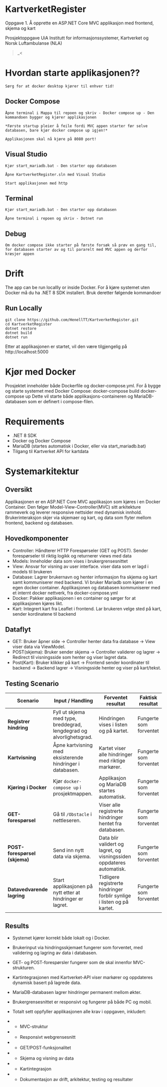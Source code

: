 # KartverketRegister

Oppgave 1. Å opprette en ASP.NET Core MVC applikasjon med frontend, skjema og kart


Prosjektoppgave UiA Institutt for informasjonssystemer, Kartverket og Norsk Luftambulanse (NLA)

>_<

# Hvordan starte applikasjonen??

	Sørg for at docker desktop kjører til enhver tid!

## Docker Compose

	Åpne terminal i Mappa til repoen og skriv - Docker compose up - Den kommandoen bygger og kjører applikasjonen

	*Første startup pleier å feile fordi MVC appen starter før selve databasen, bare kjør docker compose up igjen!*
	
	Applikasjonen skal nå kjøre på 8080 port!

## Visual Studio

	Kjør start_mariadb.bat - Den starter opp databasen
	
	Åpne KartverketRegister.sln med Visual Studio
	
	Start applikasjonen med http
	
## Terminal

	Kjør start_mariadb.bat - Den starter opp databasen

	Åpne terminal i repoen og skriv - Dotnet run
	
## Debug

	Om docker compose ikke starter på første forsøk så prøv en gang til, for databasen starter av og til pararelt med MVC appen og derfor kræsjer appen
	

# Drift
The app can be run locallly or inside Docker.
For å kjøre systemet uten Docker må du ha .NET 8 SDK installert.
Bruk deretter følgende kommandoer
	
## Run Locally 
	git clone https://github.com/HenellTT/KartverketRegister.git
	cd KartverketRegister
	dotnet restore
	dotnet build
	dotnet run
Etter at applikasjonen er startet, vil den være tilgjengelig på http://localhost:5000

# Kjør med Docker

Prosjektet inneholder både Dockerfile og docker-compose.yml.
For å bygge og starte systemet med Docker Compose:
	docker-compose build
	docker-compose up
Dette vil starte både applikasjons-containeren og MariaDB-databasen som er definert i compose-filen.

# Requirements

- .NET 8 SDK
- Docker og Docker Compose
- MariaDB (startes automatisk i Docker, eller via start_mariadb.bat)
- Tilgang til Kartverket API for kartdata

# Systemarkitektur

## Oversikt
Applikasjonen er en ASP.NET Core MVC applikasjon som kjøres i en Docker Container. 
Den følger Model-View-Controller(MVC) sitt arkitekture rammeverk og leverer responsive nettsider med dynamisk innhold.
Brukerinteraksjon skjer via skjemaer og kart, og data som flyter mellom frontend, backend og databasen.
	
## Hovedkomponenter
- Controller: Håndterer HTTP Forespørseler (GET og POST). Sender forespørseler til riktig logikk og returnerer views med data
- Models: Inneholder data som vises i brukergrensesnittet
- View: Ansvar for visning av user interface. viser data som er lagd i models til brukeren
- Database: Lagrer brukernavn og henter informasjon fra skjema og kart samt kommuniserer med backend. Vi bruker Mariadb som kjører i en egen docker container. Applikasjonen og databasen kommuniserer med et internt docker nettverk, fra docker-compose.yml
- Docker: Pakker applikasjonen i en container og sørger for at applikasjonen kjøres likt. 
- Kart: Integrert kart fra Leaflet i frontend. Lar brukeren velge sted på kart, sender kordinatene til backend

## Dataflyt
- GET: Bruker åpner side → Controller henter data fra database → View viser data via ViewModel.
- POST(skjema): Bruker sender skjema → Controller validerer og lagrer → Redirect til visningsside som henter og viser lagret data.
- Post(Kart): Bruker klikker på kart → Frontend sender koordinater til backend → Backend lagrer → Visningsside henter og viser på kart/tekst.

## Testing Scenario

| **Scenario** | **Input / Handling** | **Forventet resultat** | **Faktisk resultat** |
|---------------|----------------------|--------------------------|----------------------|
| **Registrer hindring** | Fyll ut skjema med type, breddegrad, lengdegrad og alvorlighetsgrad. | Hindringen vises i listen og på kartet. | Fungerte som forventet |
| **Kartvisning** | Åpne kartvisning med eksisterende hindringer i databasen. | Kartet viser alle hindringer med riktige markører. | Fungerte som forventet |
| **Kjøring i Docker** | Kjør `docker-compose up` i prosjektmappen. | Applikasjon og MariaDB startes automatisk. | Fungerte som forventet |
| **GET-forespørsel** | Gå til `/Obstacle` i nettleseren. | Viser alle registrerte hindringer hentet fra databasen. | Fungerte som forventet |
| **POST-forespørsel (skjema)** | Send inn nytt data via skjema. | Data blir validert og lagret, og visningssiden oppdateres automatisk. | Fungerte som forventet |
| **Datavedvarende lagring** | Start applikasjonen på nytt etter at hindringer er lagret. | Tidligere registrerte hindringer forblir synlige i listen og på kartet. | Fungerte som forventet |


## Results

- Systemet kjører korrekt både lokalt og i Docker.
- Brukerinput via hindringsskjemaet fungerer som forventet, med validering og lagring av data i databasen.
- GET- og POST-forespørsler fungerer som de skal innenfor MVC-strukturen.
- Kartintegrasjonen med Kartverket-API viser markører og oppdateres dynamisk basert på lagrede data.
- MariaDB-databasen lagrer hindringer permanent mellom økter.
- Brukergrensesnittet er responsivt og fungerer på både PC og mobil.
- Totalt sett oppfyller applikasjonen alle krav i oppgaven, inkludert:

- - MVC-struktur
- - Responsivt webgrensesnitt
- - GET/POST-funksjonalitet
- - Skjema og visning av data
- - Kartintegrasjon
- - Dokumentasjon av drift, arkitektur, testing og resultater

